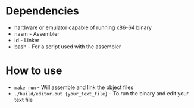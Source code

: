 # Dependencies
- hardware or emulator capable of running x86-64 binary
- nasm - Assembler
- ld - Linker
- bash - For a script used with the assembler

# How to use
- `make run` - Will assemble and link the object files 
- `./build/editor.out {your_text_file}` - To run the binary and edit your text file
